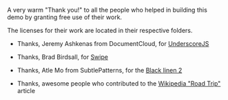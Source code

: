 A very warm "Thank you!" to all the people who helped in building this demo by granting free use of their work. 

The licenses for their work are located in their respective folders.        


- Thanks, Jeremy Ashkenas from DocumentCloud, for [UnderscoreJS](http://documentcloud.github.com/underscore/)

- Thanks, Brad Birdsall, for [Swipe](http://swipejs.com/) 

- Thanks, Atle Mo from SubtlePatterns, for the [Black linen 2](http://subtlepatterns.com/?p=585)

- Thanks, awesome people who contributed to the [Wikipedia "Road Trip"](http://en.wikipedia.org/wiki/Road_trip) article
